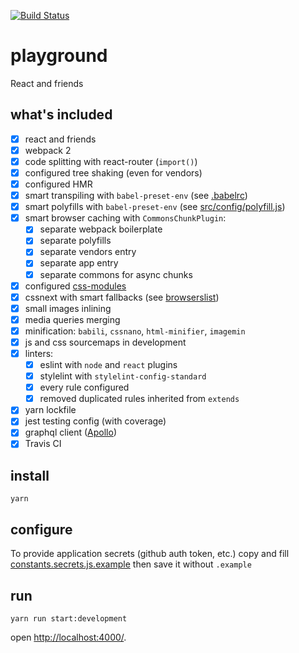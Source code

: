 [![Build Status](https://travis-ci.org/sunstorymvp/playground.svg?branch=master)](https://travis-ci.org/sunstorymvp/playground)

# playground
React and friends

## what's included
- [x] react and friends
- [x] webpack 2
- [x] code splitting with react-router (`import()`)
- [x] configured tree shaking (even for vendors)
- [x] configured HMR
- [x] smart transpiling with `babel-preset-env` (see [.babelrc](.babelrc))
- [x] smart polyfills with `babel-preset-env` (see [src/config/polyfill.js](src/config/polyfill.js))
- [x] smart browser caching with `CommonsChunkPlugin`:
  - [x] separate webpack boilerplate
  - [x] separate polyfills
  - [x] separate vendors entry
  - [x] separate app entry
  - [x] separate commons for async chunks
- [x] configured [css-modules](https://github.com/css-modules/css-modules)
- [x] cssnext with smart fallbacks (see [browserslist](browserslist))
- [x] small images inlining
- [x] media queries merging
- [x] minification: `babili`, `cssnano`, `html-minifier`, `imagemin`
- [x] js and css sourcemaps in development
- [x] linters:
  - [x] eslint with `node` and `react` plugins
  - [x] stylelint with `stylelint-config-standard`
  - [x] every rule configured
  - [x] removed duplicated rules inherited from `extends`
- [x] yarn lockfile
- [x] jest testing config (with coverage)
- [x] graphql client ([Apollo](http://dev.apollodata.com/))
- [x] Travis CI

## install
```
yarn
```

## configure
To provide application secrets (github auth token, etc.) copy and fill [constants.secrets.js.example](src/config/constants.secrets.js.example) then save it without `.example`

## run
```
yarn run start:development
```

open [http://localhost:4000/](http://localhost:4000/).
